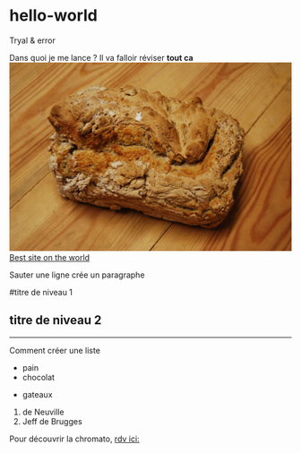 # hello-world
Tryal &amp; error

Dans quoi je me lance ? 
Il va falloir réviser **tout ca**
![Du pain tout chaud!](DSC_0204.JPG)
[Best site on the world](http://www.geoportail.gouv.fr)

Sauter une ligne crée un paragraphe

#titre de niveau 1
## titre de niveau 2

---

Comment créer une liste
- pain
- chocolat

* gateaux
1. de Neuville
1. Jeff de Brugges

Pour découvrir la chromato, [rdv ici: ](chromatographie.md)
